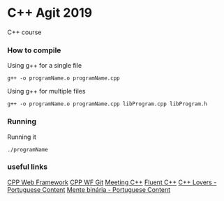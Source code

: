 # C++ Agit 2019

C++ course

### How to compile

Using g++ for a single file

```
g++ -o programName.o programName.cpp
```

Using g++ for multiple files

```
g++ -o programName.o programName.cpp libProgram.cpp libProgram.h
```

### Running

Running it

```
./programName
```


### useful links

[CPP Web Framework](https://www.cppwebframework.com)
[CPP WF Git](https://github.com/HerikLyma/CPPWebFramework)
[Meeting C++](http://meetingcpp.com)
[Fluent C++](https://www.fluentcpp.com)
[C++ Lovers - Portuguese Content](https://www.cpplovers.com/tutoriais)
[Mente binária - Portuguese Content](https://www.mentebinaria.com.br)

